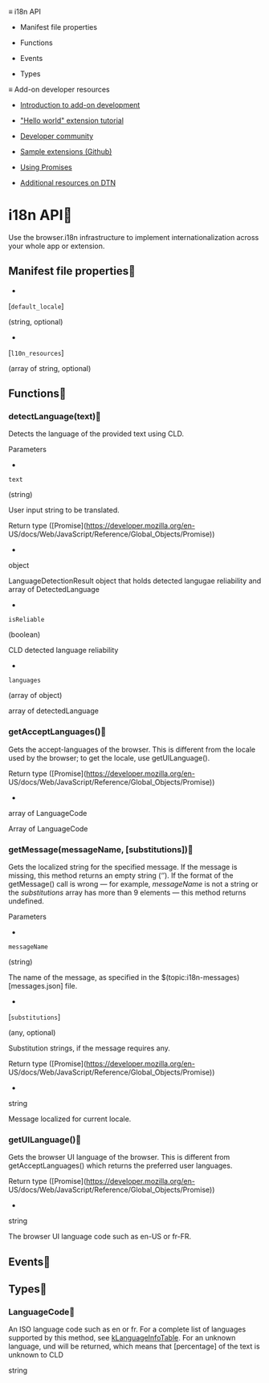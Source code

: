≡ i18n API

  * Manifest file properties

  * Functions

  * Events

  * Types

≡ Add-on developer resources

  * [Introduction to add-on development](https://developer.thunderbird.net/add-ons/about-add-ons)

  * ["Hello world" extension tutorial](https://developer.thunderbird.net/add-ons/hello-world-add-on)

  * [Developer community](https://developer.thunderbird.net/add-ons/community)

  * [Sample extensions (Github)](https://github.com/thunderbird/sample-extensions)

  * [Using Promises](https://developer.mozilla.org/en-US/docs/Web/JavaScript/Guide/Using_promises)

  * [Additional resources on DTN](https://developer.thunderbird.net/add-ons/resources)

# i18n API

Use the browser.i18n infrastructure to implement internationalization across
your whole app or extension.

## Manifest file properties

  * 

[`default_locale`]

(string, optional)

  * 

[`l10n_resources`]

(array of string, optional)

## Functions

### detectLanguage(text)

Detects the language of the provided text using CLD.

Parameters

  * 

`text`

(string)

User input string to be translated.

Return type ([Promise](https://developer.mozilla.org/en-
US/docs/Web/JavaScript/Reference/Global_Objects/Promise))

  * 

object

LanguageDetectionResult object that holds detected langugae reliability and
array of DetectedLanguage

  * 

`isReliable`

(boolean)

CLD detected language reliability

  * 

`languages`

(array of object)

array of detectedLanguage

### getAcceptLanguages()

Gets the accept-languages of the browser. This is different from the locale
used by the browser; to get the locale, use getUILanguage().

Return type ([Promise](https://developer.mozilla.org/en-
US/docs/Web/JavaScript/Reference/Global_Objects/Promise))

  * 

array of LanguageCode

Array of LanguageCode

### getMessage(messageName, [substitutions])

Gets the localized string for the specified message. If the message is
missing, this method returns an empty string (‘’). If the format of the
getMessage() call is wrong — for example, _messageName_ is not a string or the
_substitutions_ array has more than 9 elements — this method returns
undefined.

Parameters

  * 

`messageName`

(string)

The name of the message, as specified in the
$(topic:i18n-messages)[messages.json] file.

  * 

[`substitutions`]

(any, optional)

Substitution strings, if the message requires any.

Return type ([Promise](https://developer.mozilla.org/en-
US/docs/Web/JavaScript/Reference/Global_Objects/Promise))

  * 

string

Message localized for current locale.

### getUILanguage()

Gets the browser UI language of the browser. This is different from
getAcceptLanguages() which returns the preferred user languages.

Return type ([Promise](https://developer.mozilla.org/en-
US/docs/Web/JavaScript/Reference/Global_Objects/Promise))

  * 

string

The browser UI language code such as en-US or fr-FR.

## Events

## Types

### LanguageCode

An ISO language code such as en or fr. For a complete list of languages
supported by this method, see
[kLanguageInfoTable](http://src.chromium.org/viewvc/chrome/trunk/src/third_party/cld/languages/internal/languages.cc).
For an unknown language, und will be returned, which means that [percentage]
of the text is unknown to CLD

string

